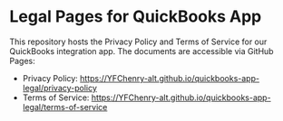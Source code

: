 # Legal Pages for QuickBooks App

This repository hosts the Privacy Policy and Terms of Service for our QuickBooks integration app. The documents are accessible via GitHub Pages:

- Privacy Policy: https://YFChenry-alt.github.io/quickbooks-app-legal/privacy-policy
- Terms of Service: https://YFChenry-alt.github.io/quickbooks-app-legal/terms-of-service
